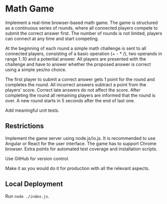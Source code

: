 # Math Game

Implement a real-time browser-based math game. The game is structured as a continuous series of rounds, where all connected players compete to submit the correct answer first. The number of rounds is not limited, players can connect at any time and start competing.

At the beginning of each round a simple math challenge is sent to all connected players, consisting of a basic operation (+ - * /), two operands in range 1..10 and a potential answer. All players are presented with the challenge and have to answer whether the proposed answer is correct using a simple yes/no choice.

The first player to submit a correct answer gets 1 point for the round and completes the round. All incorrect answers subtract a point from the players' score. Correct late answers do not affect the score. After completing the round all remaining players are informed that the round is over. A new round starts in 5 seconds after the end of last one.

Add meaningful unit tests.

## Restrictions

Implement the game server using node.js/io.js. It is recommended to use Angular or React for the user interface. The game has to support Chrome browser. Extra points for automated test coverage and installation scripts.

Use GitHub for version control.

Make it as you would do it for production with all the relevant aspects.

## Local Deployment

Run `node ./index.js`.
